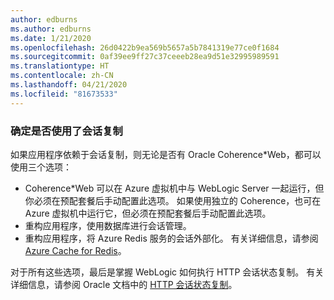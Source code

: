 ```yaml
---
author: edburns
ms.author: edburns
ms.date: 1/21/2020
ms.openlocfilehash: 26d0422b9ea569b5657a5b7841319e77ce0f1684
ms.sourcegitcommit: 0af39ee9ff27c37ceeeb28ea9d51e32995989591
ms.translationtype: HT
ms.contentlocale: zh-CN
ms.lasthandoff: 04/21/2020
ms.locfileid: "81673533"
---
```

### <a name="determine-whether-session-replication-is-used"></a>确定是否使用了会话复制

如果应用程序依赖于会话复制，则无论是否有 Oracle Coherence*Web，都可以使用三个选项：

* Coherence*Web 可以在 Azure 虚拟机中与 WebLogic Server 一起运行，但你必须在预配套餐后手动配置此选项。 如果使用独立的 Coherence，也可在 Azure 虚拟机中运行它，但必须在预配套餐后手动配置此选项。
* 重构应用程序，使用数据库进行会话管理。
* 重构应用程序，将 Azure Redis 服务的会话外部化。 有关详细信息，请参阅 [Azure Cache for Redis](/azure/azure-cache-for-redis/cache-overview)。

对于所有这些选项，最后是掌握 WebLogic 如何执行 HTTP 会话状态复制。 有关详细信息，请参阅 Oracle 文档中的 [HTTP 会话状态复制](https://docs.oracle.com/en/middleware/fusion-middleware/weblogic-server/12.2.1.4/clust/failover.html#GUID-E13D8142-66BA-46A1-854F-4FC6F82992DD)。
